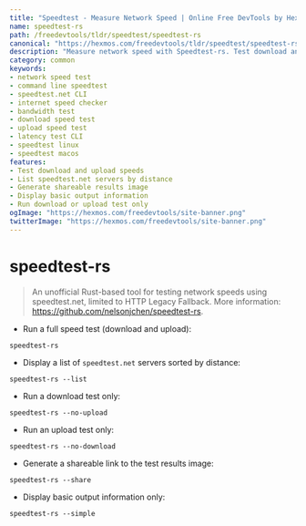 ```yaml
---
title: "Speedtest - Measure Network Speed | Online Free DevTools by Hexmos"
name: speedtest-rs
path: /freedevtools/tldr/speedtest/speedtest-rs
canonical: "https://hexmos.com/freedevtools/tldr/speedtest/speedtest-rs/"
description: "Measure network speed with Speedtest-rs. Test download and upload speeds using the command line. Get a shareable link of results. Free online tool, no registration required."
category: common
keywords:
- network speed test
- command line speedtest
- speedtest.net CLI
- internet speed checker
- bandwidth test
- download speed test
- upload speed test
- latency test CLI
- speedtest linux
- speedtest macos
features:
- Test download and upload speeds
- List speedtest.net servers by distance
- Generate shareable results image
- Display basic output information
- Run download or upload test only
ogImage: "https://hexmos.com/freedevtools/site-banner.png"
twitterImage: "https://hexmos.com/freedevtools/site-banner.png"
---
```


# speedtest-rs

> An unofficial Rust-based tool for testing network speeds using speedtest.net, limited to HTTP Legacy Fallback.
> More information: <https://github.com/nelsonjchen/speedtest-rs>.

- Run a full speed test (download and upload):

`speedtest-rs`

- Display a list of `speedtest.net` servers sorted by distance:

`speedtest-rs --list`

- Run a download test only:

`speedtest-rs --no-upload`

- Run an upload test only:

`speedtest-rs --no-download`

- Generate a shareable link to the test results image:

`speedtest-rs --share`

- Display basic output information only:

`speedtest-rs --simple`
